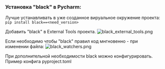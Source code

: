 ### Установка "black" в Pycharm:
Лучше устанавливать в уже созданное вируальное окружение проекта:
```pip install black==<need_version>``` 

Добавить "black" в External Tools проекта. 
![black_external_tools.png](img%2Fblack_external_tools.png)

Если необходимо чтобы "black" правил код мнгновенно - при изменении файла:
![black_watchers.png](img%2Fblack_watchers.png)

При дополнительной необходимости black можно конфигурировать. Пример конфига pyproject.toml